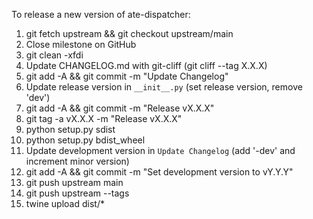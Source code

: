 To release a new version of ate-dispatcher:

1. git fetch upstream && git checkout upstream/main
2. Close milestone on GitHub
3. git clean -xfdi
4. Update CHANGELOG.md with git-cliff (git cliff --tag X.X.X)
5. git add -A && git commit -m "Update Changelog"
6. Update release version in ``__init__.py`` (set release version, remove 'dev')
8. git add -A && git commit -m "Release vX.X.X"
9. git tag -a vX.X.X -m "Release vX.X.X"
14. python setup.py sdist
15. python setup.py bdist_wheel
10. Update development version in ``Update Changelog`` (add '-dev' and increment minor version)
11. git add -A && git commit -m "Set development version to vY.Y.Y"
12. git push upstream main
13. git push upstream --tags
16. twine upload dist/*
